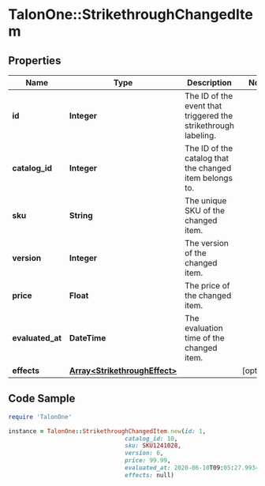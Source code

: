 # TalonOne::StrikethroughChangedItem

## Properties

Name | Type | Description | Notes
------------ | ------------- | ------------- | -------------
**id** | **Integer** | The ID of the event that triggered the strikethrough labeling. | 
**catalog_id** | **Integer** | The ID of the catalog that the changed item belongs to. | 
**sku** | **String** | The unique SKU of the changed item. | 
**version** | **Integer** | The version of the changed item. | 
**price** | **Float** | The price of the changed item. | 
**evaluated_at** | **DateTime** | The evaluation time of the changed item. | 
**effects** | [**Array&lt;StrikethroughEffect&gt;**](StrikethroughEffect.md) |  | [optional] 

## Code Sample

```ruby
require 'TalonOne'

instance = TalonOne::StrikethroughChangedItem.new(id: 1,
                                 catalog_id: 10,
                                 sku: SKU1241028,
                                 version: 6,
                                 price: 99.99,
                                 evaluated_at: 2020-06-10T09:05:27.993483Z,
                                 effects: null)
```


